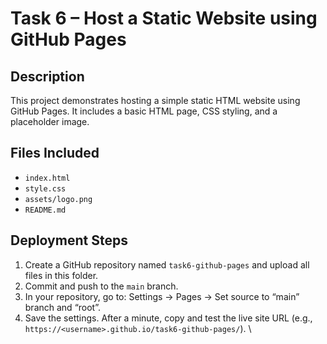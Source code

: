 # Task 6 – Host a Static Website using GitHub Pages


## Description
This project demonstrates hosting a simple static HTML website using GitHub Pages. It includes a basic HTML page, CSS styling, and a placeholder image.

## Files Included
- `index.html`
- `style.css`
- `assets/logo.png`
- `README.md`

## Deployment Steps
1. Create a GitHub repository named `task6-github-pages` and upload all files in this folder.
2. Commit and push to the `main` branch.
3. In your repository, go to: Settings → Pages → Set source to “main” branch and “root”.
4. Save the settings. After a minute, copy and test the live site URL (e.g., `https://<username>.github.io/task6-github-pages/`).
\